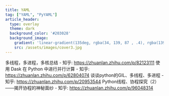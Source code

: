 ```yaml
---
title: YAML
tag: ["YAML", "PyYAML"]
article_header:
  type: overlay
  theme: dark
  background_color: '#203028'
  background_image:
    gradient: 'linear-gradient(135deg, rgba(34, 139, 87 , .4), rgba(139, 34, 139, .4))'
    src: /assets/images/cover3.jpg
---
```


多线程，多进程，多核总结 - 知乎: https://zhuanlan.zhihu.com/p/82123111
使用 Dask 在 Python 中进行并行计算 - 知乎: https://zhuanlan.zhihu.com/p/62804074
谈谈python的GIL、多线程、多进程 - 知乎: https://zhuanlan.zhihu.com/p/20953544
Python线程、协程探究（2）——揭开协程的神秘面纱 - 知乎: https://zhuanlan.zhihu.com/p/96048314